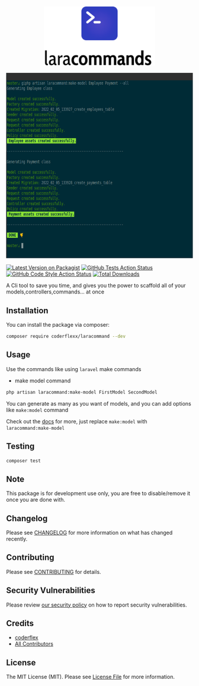 <p align="center">
    <img src="https://raw.githubusercontent.com/coderflexx/laracommand/main/docs/images/logo.png" alt="laracommand Logo" width="300">
    <br><br>
    <img src="https://raw.githubusercontent.com/coderflexx/laracommand/main/docs/images/example.png" alt="laracommand Example" height="500">
</p>


[![Latest Version on Packagist](https://img.shields.io/packagist/v/coderflexx/laracommand.svg?style=flat-square)](https://packagist.org/packages/coderflexx/laracommand)
[![GitHub Tests Action Status](https://img.shields.io/github/workflow/status/coderflexx/laracommand/run-tests?label=tests)](https://github.com/coderflexx/Laracommand/actions?query=workflow%3Arun-tests+branch%3Amain)
[![GitHub Code Style Action Status](https://img.shields.io/github/workflow/status/coderflexx/laracommand/Check%20&%20fix%20styling?label=code%20style)](https://github.com/coderflexx/laracommand/actions?query=workflow%3A"Check+%26+fix+styling"+branch%3Amain)
[![Total Downloads](https://img.shields.io/packagist/dt/coderflexx/laracommand.svg?style=flat-square)](https://packagist.org/packages/coderflexx/laracommand)

A Cli tool to save you time, and gives you the power to scaffold all of your models,controllers,commands... at once

## Installation

You can install the package via composer:

```bash
composer require coderflexx/laracommand --dev
```


## Usage

Use the commands like using `laravel` make commands

- make model command
  
```bash
php artisan laracommand:make-model FirstModel SecondModel
```
You can generate as many as you want of models, and you can add options like `make:model` command

Check out the [docs](https://laravel.com/docs/8.x/eloquent#generating-model-classes) for more, just replace `make:model` with `laracommand:make-model`


## Testing

```bash
composer test
```

## Note
This package is for development use only, you are free  to disable/remove it once you are done with.

## Changelog

Please see [CHANGELOG](CHANGELOG.md) for more information on what has changed recently.

## Contributing

Please see [CONTRIBUTING](.github/CONTRIBUTING.md) for details.

## Security Vulnerabilities

Please review [our security policy](../../security/policy) on how to report security vulnerabilities.

## Credits

- [coderflex](https://github.com/coderflexx)
- [All Contributors](../../contributors)

## License

The MIT License (MIT). Please see [License File](LICENSE.md) for more information. 




